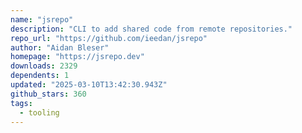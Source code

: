 ```yaml
---
name: "jsrepo"
description: "CLI to add shared code from remote repositories."
repo_url: "https://github.com/ieedan/jsrepo"
author: "Aidan Bleser"
homepage: "https://jsrepo.dev"
downloads: 2329
dependents: 1
updated: "2025-03-10T13:42:30.943Z"
github_stars: 360
tags: 
  - tooling
---
```

